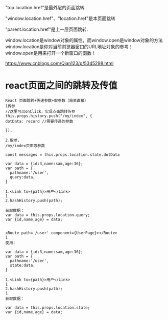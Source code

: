 "top.location.href"是最外层的页面跳转

"window.location.href"、"location.href"是本页面跳转

"parent.location.href"是上一层页面跳转.

window.location是window对象的属性，而window.open是window对象的方法 
  window.location是你对当前浏览器窗口的URL地址对象的参考！   
  window.open是用来打开一个新窗口的函数！ 
  
  https://www.cnblogs.com/Qian123/p/5345298.html
  
  
  
  # react页面之间的跳转及传值
  ```
  React 页面跳转+传递参数+取参数（简单直接）
1传参
//这里可以onClick，实现点击跳转传参
this.props.history.push("/my/index", {
dotData: record //需要传递的参数

});

2.取参，
/my/index页面取参数

const messages = this.props.location.state.dotData
```
```
var data = {id:3,name:sam,age:36};
var path = {
  pathname:'/user',
  query:data,
}

1.<Link to={path}>用户</Link>
1
2.hashHistory.push(path);

获取数据：
var data = this.props.location.query;
var {id,name,age} = data;


<Route path='/user' component={UserPage}></Route>
1
使用：

var data = {id:3,name:sam,age:36};
var path = {
  pathname:'/user',
  state:data,
}

1.<Link to={path}>用户</Link>
1
2.hashHistory.push(path);
1
获取数据：

var data = this.props.location.state;
var {id,name,age} = data;
```
